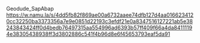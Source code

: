Geodude_SapAbap
https://w.namu.la/s/4dd5fb82f869ae00a6732aaee74dfb127d4aa0166234120cc32250ba3373356a7e9e0851d22193c3efdf21e0a8347516127221ab5e38243843424ff0d4bedb76497315aa554996ad6393b57ff409f66a4da84111194e38305438938ff3d3802886c541f4b96d8e6f45653793eaf5da91
